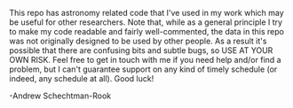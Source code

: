 This repo has astronomy related code that I've used in my work which may be useful for other
researchers. Note that, while as a general principle I try to make my
code readable and fairly well-commented, the data in this repo was not
originally designed to be used by other people. As a result it's
possible that there are confusing bits and subtle bugs, so USE AT YOUR
OWN RISK. Feel free to get in touch with me if you need help and/or
find a problem, but I can't guarantee support on any kind of timely
schedule (or indeed, any schedule at all). Good luck!

-Andrew Schechtman-Rook
